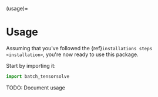 (usage)=

# Usage

Assuming that you've followed the {ref}`installations steps <installation>`, you're now ready to use this package.

Start by importing it:

```python
import batch_tensorsolve
```

TODO: Document usage
